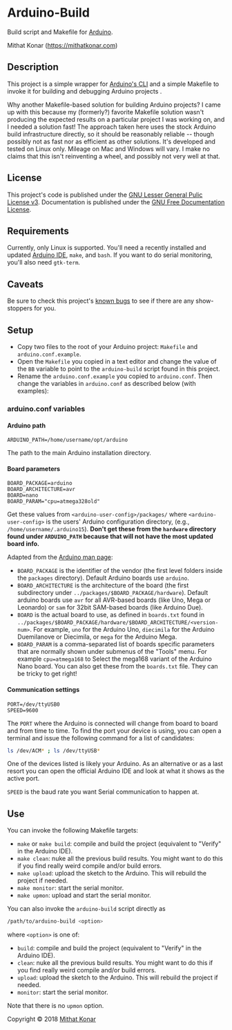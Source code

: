Arduino-Build
============
Build script and Makefile for [Arduino](https://www.arduino.cc).

Mithat Konar (<https://mithatkonar.com>)

Description
----------
This project is a simple wrapper for [Arduino's CLI](https://github.com/arduino/Arduino/blob/master/build/shared/manpage.adoc) and a simple Makefile to invoke it for building and debugging Arduino projects .

Why another Makefile-based solution for building Arduino projects? I came up with this because my (formerly?) favorite Makefile solution wasn't producing the expected results on a particular project I was working on, and I needed a solution fast! The approach taken here uses the stock Arduino build infrastructure directly, so it should be reasonably reliable -- though possibly not as fast nor as efficient as other solutions. It's developed and tested on Linux only. Mileage on Mac and Windows will vary. I make no claims that this isn't reinventing a wheel, and possibly not very well at that.

License
------
This project's code is published under the [GNU Lesser General Pulic License v3](https://www.gnu.org/licenses/lgpl-3.0.en.html). Documentation is published under the [GNU Free Documentation License](https://www.gnu.org/licenses/fdl.html).

Requirements
-----------
Currently, only Linux is supported. You'll need a recently installed and updated [Arduino IDE](https://www.arduino.cc/en/Main/Software), `make`, and `bash`. If you want to do serial monitoring, you'll also need `gtk-term`.

Caveats
-------
Be sure to check this project's [known bugs](https://github.com/mithat/arduino-build/issues) to see if there are any show-stoppers for you.

Setup
------------
* Copy two files to the root of your Arduino project: `Makefile` and `arduino.conf.example`.
* Open the `Makefile` you copied in a text editor and change the value of the `BB` variable to point to the `arduino-build` script found in this project.
* Rename the `arduino.conf.example` you copied to `arduino.conf`. Then change the variables in `arduino.conf` as described below (with examples):

### arduino.conf variables
#### Arduino path

    ARDUINO_PATH=/home/username/opt/arduino

The path to the main Arduino installation directory.

#### Board parameters

    BOARD_PACKAGE=arduino
    BOARD_ARCHITECTURE=avr
    BOARD=nano
    BOARD_PARAM="cpu=atmega328old"

Get these values  from `<arduino-user-config>/packages/` where `<arduino-user-config>` is the users' Arduino configuration directory,
(e.g., `/home/username/.arduino15`). **Don't get these from the `hardware` directory found under `ARDUINO_PATH` because that will not have the most updated board info.**

Adapted from the [Arduino man page]((https://github.com/arduino/Arduino/blob/master/build/shared/manpage.adoc)):

* `BOARD_PACKAGE` is the identifier of the vendor (the first level folders inside the `packages` directory). Default Arduino boards use `arduino`.
* `BOARD_ARCHITECTURE` is the architecture of the board (the first subdirectory under `../packages/$BOARD_PACKAGE/hardware`). Default arduino boards use `avr` for all AVR-based boards (like Uno, Mega or Leonardo) or `sam` for 32bit SAM-based boards (like Arduino Due).
* `BOARD` is the actual board to use, as defined in `boards.txt` found in `../packages/$BOARD_PACKAGE/hardware/$BOARD_ARCHITECTURE/<version-num>`. For example, `uno` for the Arduino Uno, `diecimila` for the Arduino Duemilanove or Diecimila, or `mega` for the Arduino Mega.
* `BOARD_PARAM` is a comma-separated list of boards specific parameters that are normally shown under submenus of the "Tools" menu. For example `cpu=atmega168` to Select the mega168 variant of the Arduino Nano board. You can also get these from the `boards.txt` file. They can be tricky to get right!

#### Communication settings
    PORT=/dev/ttyUSB0
    SPEED=9600

The `PORT` where the Arduino is connected will change from board to board and from time to time. To find the port your device is using, you can open a terminal and issue the following command for a list of candidates:

```bash
ls /dev/ACM* ; ls /dev/ttyUSB*
```

One of the devices listed is likely your Arduino. As an alternative or as a last resort you can open the official Arduino IDE and look at what it shows as the active port.

`SPEED` is the baud rate you want Serial communication to happen at.

Use
-----
You can invoke the following Makefile targets:

* `make` or `make build`: compile and build the project (equivalent to "Verify" in the Arduino IDE).
* `make clean`: nuke all the previous build results. You might want to do this if you find really weird compile and/or build errors.
* `make upload`: upload the sketch to the Arduino. This will rebuild the project if needed.
* `make monitor`: start the serial monitor.
* `make upmon`: upload and start the serial monitor.

You can also invoke the `arduino-build` script directly as

```bash
/path/to/arduino-build <option>
```

where `<option>` is one of:

* `build`: compile and build the project (equivalent to "Verify" in the Arduino IDE).
* `clean`: nuke all the previous build results. You might want to do this if you find really weird compile and/or build errors.
* `upload`: upload the sketch to the Arduino. This will rebuild the project if needed.
* `monitor`: start the serial monitor.

Note that there is no `upmon` option.

Copyright © 2018 [Mithat Konar](https://mithatkonar.com)
